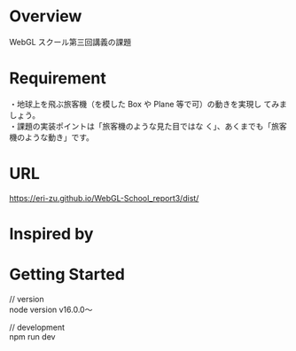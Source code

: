 # Overview

WebGL スクール第三回講義の課題

# Requirement

・地球上を飛ぶ旅客機（を模した Box や Plane 等で可）の動きを実現し
てみましょう。<br>
・課題の実装ポイントは「旅客機のような見た目ではな
く」、あくまでも「旅客機のような動き」です。

# URL

https://eri-zu.github.io/WebGL-School_report3/dist/

# Inspired by

# Getting Started

// version<br>
node version v16.0.0〜

// development<br>
npm run dev
